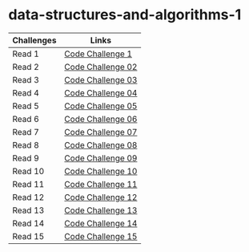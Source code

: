# data-structures-and-algorithms-1

Challenges | Links
---------- | ------
Read 1| [Code Challenge 1](https://github.com/401-advanced-javascript-Anolla/data-structures-and-algorithms-1/pull/1)
Read 2 | [Code Challenge 02](https://github.com/401-advanced-javascript-Anolla/data-structures-and-algorithms-1/pull/2) 
Read 3 | [Code Challenge 03]()
Read 4 | [Code Challenge 04]()
Read 5 | [Code Challenge 05]()
Read 6 | [Code Challenge 06]()
Read 7 | [Code Challenge 07]()
Read 8 | [Code Challenge 08]()
Read 9 | [Code Challenge 09]()
Read 10 | [Code Challenge 10]()
Read 11 | [Code Challenge 11]()
Read 12 | [Code Challenge 12]()
Read 13 | [Code Challenge 13]()
Read 14 | [Code Challenge 14]()
Read 15 | [Code Challenge 15]()
